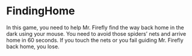 # FindingHome
In this game, you need to help Mr. Firefly find the way back home in the dark using your mouse. You need to avoid those spiders’ nets and arrive home in 60 seconds. If you touch the nets or you fail guiding Mr. Firefly back home, you lose.
